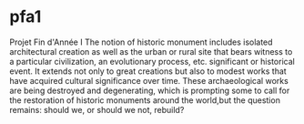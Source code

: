 # pfa1
Projet Fin d'Année I
The notion of historic monument includes isolated architectural creation as well as the urban or rural site that bears witness to a particular civilization, an evolutionary process, etc.
significant or historical event. It extends not only to great creations but also to modest works that have acquired cultural significance over time.
These archaeological works are being destroyed and degenerating, which is prompting some to call for the restoration of historic monuments around the world,but the question remains: should we, or should we not, rebuild?
